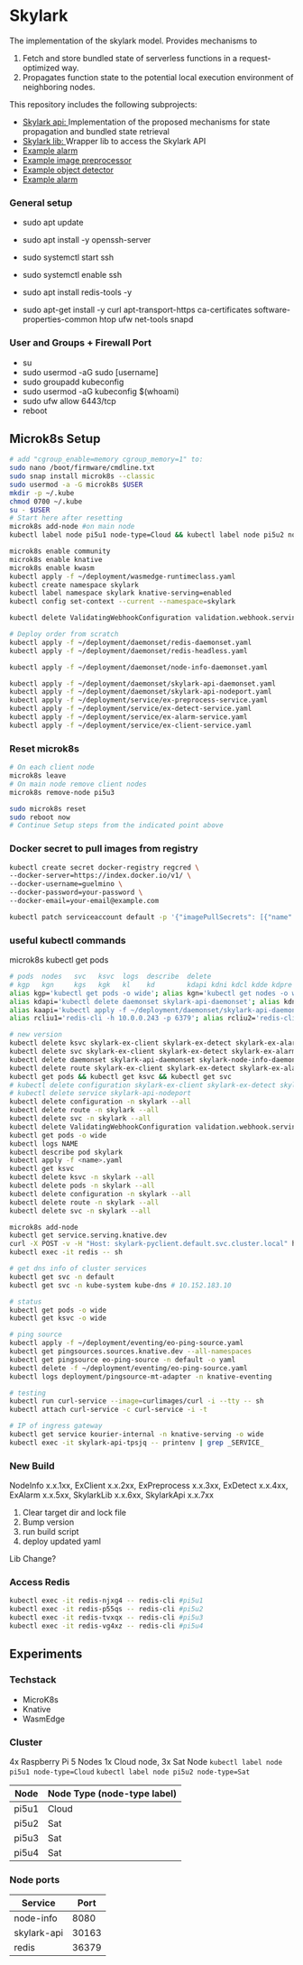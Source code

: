 # Skylark
The implementation of the skylark model. Provides mechanisms to 
1. Fetch and store bundled state of serverless functions in a request-optimized way.
2. Propagates function state to the potential local execution environment of neighboring nodes.

This repository includes the following subprojects: 
- [Skylark api: ](skylark_api/README.md) Implementation of the proposed mechanisms for state propagation and bundled state retrieval
- [Skylark lib: ](skylark_lib/README.md) Wrapper lib to access the Skylark API  
- [Example alarm](ex_faas_app/ex_alarm/README.md)
- [Example image preprocessor](ex_faas_app/ex_preprocess/README.md)
- [Example object detector](ex_faas_app/ex_detect/README.md)
- [Example alarm](ex_faas_app/node_info/README.md)

### General setup
* sudo apt update
* sudo apt install -y openssh-server
* sudo systemctl start ssh
* sudo systemctl enable ssh
* sudo apt install redis-tools -y

* sudo apt-get install \-y curl apt-transport-https ca-certificates software-properties-common htop ufw net-tools snapd

### User and Groups \+ Firewall Port

* su
* sudo usermod \-aG sudo \[username\]
* sudo groupadd kubeconfig
* sudo usermod \-aG kubeconfig $(whoami)
* sudo ufw allow 6443/tcp
* reboot

## Microk8s Setup
```bash
# add "cgroup_enable=memory cgroup_memory=1" to:
sudo nano /boot/firmware/cmdline.txt
sudo snap install microk8s --classic
sudo usermod -a -G microk8s $USER
mkdir -p ~/.kube
chmod 0700 ~/.kube
su - $USER
# Start here after resetting
microk8s add-node #on main node
kubectl label node pi5u1 node-type=Cloud && kubectl label node pi5u2 node-type=Sat && kubectl label node pi5u3 node-type=Sat && kubectl label node pi5u4 node-type=Sat

microk8s enable community
microk8s enable knative
microk8s enable kwasm
kubectl apply -f ~/deployment/wasmedge-runtimeclass.yaml
kubectl create namespace skylark
kubectl label namespace skylark knative-serving=enabled
kubectl config set-context --current --namespace=skylark

kubectl delete ValidatingWebhookConfiguration validation.webhook.serving.knative.dev

# Deploy order from scratch
kubectl apply -f ~/deployment/daemonset/redis-daemonset.yaml
kubectl apply -f ~/deployment/daemonset/redis-headless.yaml

kubectl apply -f ~/deployment/daemonset/node-info-daemonset.yaml

kubectl apply -f ~/deployment/daemonset/skylark-api-daemonset.yaml
kubectl apply -f ~/deployment/daemonset/skylark-api-nodeport.yaml
kubectl apply -f ~/deployment/service/ex-preprocess-service.yaml
kubectl apply -f ~/deployment/service/ex-detect-service.yaml
kubectl apply -f ~/deployment/service/ex-alarm-service.yaml
kubectl apply -f ~/deployment/service/ex-client-service.yaml
```
### Reset microk8s
```bash
# On each client node
microk8s leave
# On main node remove client nodes
microk8s remove-node pi5u3

sudo microk8s reset
sudo reboot now
# Continue Setup steps from the indicated point above
```
### Docker secret to pull images from registry
```bash
kubectl create secret docker-registry regcred \
--docker-server=https://index.docker.io/v1/ \
--docker-username=guelmino \
--docker-password=your-password \
--docker-email=your-email@example.com

kubectl patch serviceaccount default -p '{"imagePullSecrets": [{"name": "regcred"}]}'
```



### useful kubectl commands
microk8s kubectl get pods

```bash
# pods  nodes   svc   ksvc  logs  describe  delete                                    apply                           redis
# kgp   kgn     kgs   kgk   kl    kd        kdapi kdni kdcl kdde kdpre kdal kdalles   kaapi kani kacl kade kapre kaal rcliu1 rcliu2 rcliu2 rcliu4 
alias kgp='kubectl get pods -o wide'; alias kgn='kubectl get nodes -o wide'; alias kgs='kubectl get svc -o wide'; alias kgk='kubectl get ksvc -o wide'; alias kl='kubectl logs'; alias klf='kubectl logs -f'; alias kd='kubectl describe'; alias kdwh='kubectl delete ValidatingWebhookConfiguration validation.webhook.serving.knative.dev'
alias kdapi='kubectl delete daemonset skylark-api-daemonset'; alias kdni='kubectl delete daemonset skylark-node-info-daemonset'; alias kdcl='kubectl delete ksvc skylark-ex-client; kubectl delete svc skylark-ex-client; kubectl delete route skylark-ex-client'; alias kdde='kubectl delete ksvc skylark-ex-detect; kubectl delete svc skylark-ex-detect; kubectl delete route skylark-ex-detect'; alias kdpre='kubectl delete ksvc skylark-ex-preprocess; kubectl delete svc skylark-ex-preprocess; kubectl delete route skylark-ex-preprocess'; alias kdal='kubectl delete ksvc skylark-ex-alarm; kubectl delete svc skylark-ex-alarm; kubectl delete route skylark-ex-alarm'; alias kdalles='kubectl delete ksvc skylark-ex-client skylark-ex-detect skylark-ex-alarm skylark-ex-preprocess; kubectl delete svc skylark-ex-client skylark-ex-detect skylark-ex-alarm skylark-ex-preprocess; kubectl delete daemonset skylark-api-daemonset skylark-node-info-daemonset; kubectl delete route skylark-ex-client skylark-ex-detect skylark-ex-alarm skylark-ex-preprocess'
alias kaapi='kubectl apply -f ~/deployment/daemonset/skylark-api-daemonset.yaml; kubectl apply -f ~/deployment/daemonset/skylark-api-nodeport.yaml'; alias kani='kubectl apply -f ~/deployment/daemonset/node-info-daemonset.yaml'; alias kacl='kubectl apply -f ~/deployment/service/ex-client-service.yaml'; alias kade='kubectl apply -f ~/deployment/service/ex-detect-service.yaml'; alias kapre='kubectl apply -f ~/deployment/service/ex-preprocess-service.yaml'; alias kaal='kubectl apply -f ~/deployment/service/ex-alarm-service.yaml'
alias rcliu1='redis-cli -h 10.0.0.243 -p 6379'; alias rcliu2='redis-cli -h 10.0.0.34 -p 6379'; alias rcliu3='redis-cli -h 10.0.0.45 -p 6379'; alias rcliu4='redis-cli -h 10.0.0.167 -p 6379'
```

```bash
# new version
kubectl delete ksvc skylark-ex-client skylark-ex-detect skylark-ex-alarm skylark-ex-preprocess
kubectl delete svc skylark-ex-client skylark-ex-detect skylark-ex-alarm skylark-ex-preprocess
kubectl delete daemonset skylark-api-daemonset skylark-node-info-daemonset
kubectl delete route skylark-ex-client skylark-ex-detect skylark-ex-alarm skylark-ex-preprocess
kubectl get pods && kubectl get ksvc && kubectl get svc
# kubectl delete configuration skylark-ex-client skylark-ex-detect skylark-ex-alarm skylark-ex-preprocess
# kubectl delete service skylark-api-nodeport
kubectl delete configuration -n skylark --all
kubectl delete route -n skylark --all
kubectl delete svc -n skylark --all
kubectl delete ValidatingWebhookConfiguration validation.webhook.serving.knative.dev
kubectl get pods -o wide
kubectl logs NAME
kubectl describe pod skylark
kubectl apply -f <name>.yaml
kubectl get ksvc
kubectl delete ksvc -n skylark --all
kubectl delete pods -n skylark --all
kubectl delete configuration -n skylark --all
kubectl delete route -n skylark --all
kubectl delete svc -n skylark --all

microk8s add-node
kubectl get service.serving.knative.dev
curl -X POST -v -H "Host: skylark-pyclient.default.svc.cluster.local" http://10.152.183.159
kubectl exec -it redis -- sh

# get dns info of cluster services
kubectl get svc -n default
kubectl get svc -n kube-system kube-dns # 10.152.183.10

# status 
kubectl get pods -o wide
kubectl get ksvc -o wide

# ping source
kubectl apply -f ~/deployment/eventing/eo-ping-source.yaml
kubectl get pingsources.sources.knative.dev --all-namespaces
kubectl get pingsource eo-ping-source -n default -o yaml
kubectl delete -f ~/deployment/eventing/eo-ping-source.yaml
kubectl logs deployment/pingsource-mt-adapter -n knative-eventing

# testing
kubectl run curl-service --image=curlimages/curl -i --tty -- sh
kubectl attach curl-service -c curl-service -i -t

# IP of ingress gateway
kubectl get service kourier-internal -n knative-serving -o wide
kubectl exec -it skylark-api-tpsjq -- printenv | grep _SERVICE_
```

### New Build
NodeInfo x.x.1xx, ExClient x.x.2xx, ExPreprocess x.x.3xx, ExDetect x.x.4xx, 
ExAlarm x.x.5xx, SkylarkLib x.x.6xx, SkylarkApi x.x.7xx

1. Clear target dir and lock file
2. Bump version
3. run build script
4. deploy updated yaml

Lib Change?

### Access Redis
```bash
kubectl exec -it redis-njxg4 -- redis-cli #pi5u1
kubectl exec -it redis-p55qs -- redis-cli #pi5u2
kubectl exec -it redis-tvxqx -- redis-cli #pi5u3
kubectl exec -it redis-vg4xz -- redis-cli #pi5u4
```

## Experiments
### Techstack
- MicroK8s
- Knative
- WasmEdge

### Cluster
4x Raspberry Pi 5 Nodes
1x Cloud node, 3x Sat Node
`kubectl label node pi5u1 node-type=Cloud`
`kubectl label node pi5u2 node-type=Sat`

| Node  | Node Type (node-type label) | 
|-------|-----------------------------|
| pi5u1 | Cloud                       | 
| pi5u2 | Sat                         |
| pi5u3 | Sat                         |
| pi5u4 | Sat                         |

### Node ports
| Service     | Port  | 
|-------------|-------|
| node-info   | 8080 | 
| skylark-api | 30163 |
| redis       | 36379 |
